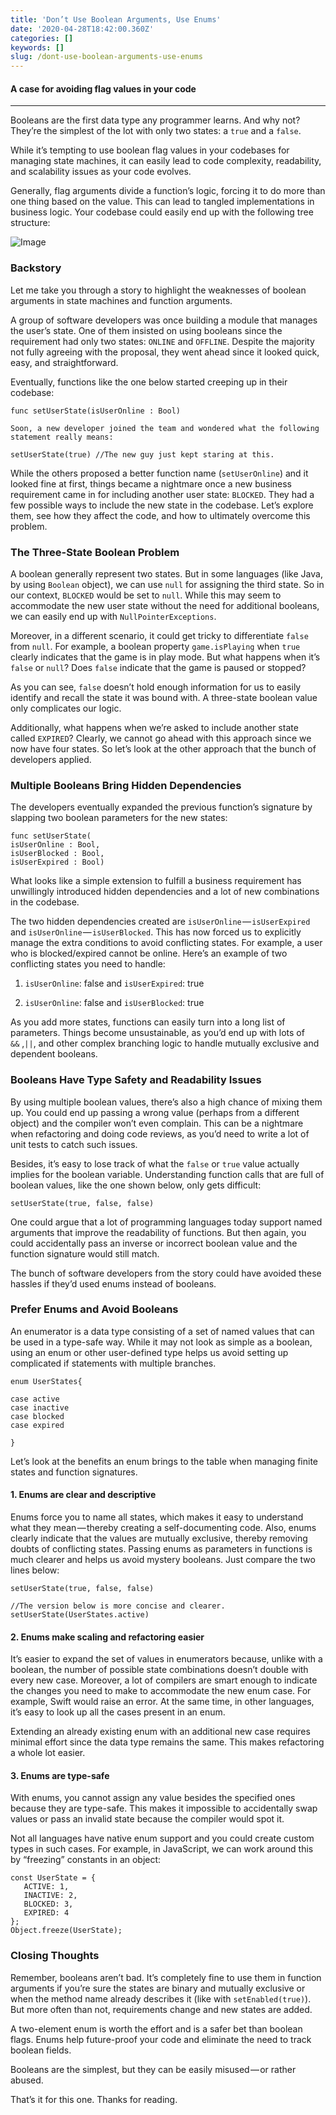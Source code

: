 ```yaml
---
title: 'Don’t Use Boolean Arguments, Use Enums'
date: '2020-04-28T18:42:00.360Z'
categories: []
keywords: []
slug: /dont-use-boolean-arguments-use-enums
---
```


#### A case for avoiding flag values in your code
***


Booleans are the first data type any programmer learns. And why not? They’re the simplest of the lot with only two states: a `true` and a `false`.

While it’s tempting to use boolean flag values in your codebases for managing state machines, it can easily lead to code complexity, readability, and scalability issues as your code evolves.

Generally, flag arguments divide a function’s logic, forcing it to do more than one thing based on the value. This can lead to tangled implementations in business logic. Your codebase could easily end up with the following tree structure:

![Image](/assets/screenshots/boolean-enum-case-diagram.png)

### Backstory

Let me take you through a story to highlight the weaknesses of boolean arguments in state machines and function arguments.

A group of software developers was once building a module that manages the user’s state. One of them insisted on using booleans since the requirement had only two states: `ONLINE` and `OFFLINE`. Despite the majority not fully agreeing with the proposal, they went ahead since it looked quick, easy, and straightforward.

Eventually, functions like the one below started creeping up in their codebase:

```
func setUserState(isUserOnline : Bool)

Soon, a new developer joined the team and wondered what the following statement really means:

setUserState(true) //The new guy just kept staring at this.
```

While the others proposed a better function name (`setUserOnline`) and it looked fine at first, things became a nightmare once a new business requirement came in for including another user state: `BLOCKED`. They had a few possible ways to include the new state in the codebase. Let’s explore them, see how they affect the code, and how to ultimately overcome this problem.

### The Three-State Boolean Problem

A boolean generally represent two states. But in some languages (like Java, by using `Boolean` object), we can use `null` for assigning the third state. So in our context, `BLOCKED` would be set to `null`. While this may seem to accommodate the new user state without the need for additional booleans, we can easily end up with `NullPointerExceptions`.

Moreover, in a different scenario, it could get tricky to differentiate `false` from `null`. For example, a boolean property `game.isPlaying` when `true` clearly indicates that the game is in play mode. But what happens when it’s `false` or `null`? Does `false` indicate that the game is paused or stopped?

As you can see, `false` doesn’t hold enough information for us to easily identify and recall the state it was bound with. A three-state boolean value only complicates our logic.

Additionally, what happens when we’re asked to include another state called `EXPIRED`? Clearly, we cannot go ahead with this approach since we now have four states. So let’s look at the other approach that the bunch of developers applied.

### Multiple Booleans Bring Hidden Dependencies

The developers eventually expanded the previous function’s signature by slapping two boolean parameters for the new states:

```
func setUserState(   
isUserOnline : Bool,   
isUserBlocked : Bool,  
isUserExpired : Bool)
```

What looks like a simple extension to fulfill a business requirement has unwillingly introduced hidden dependencies and a lot of new combinations in the codebase.

The two hidden dependencies created are `isUserOnline` — `isUserExpired` and `isUserOnline` — `isUserBlocked`. This has now forced us to explicitly manage the extra conditions to avoid conflicting states. For example, a user who is blocked/expired cannot be online. Here’s an example of two conflicting states you need to handle:

1. `isUserOnline`: false and `isUserExpired`: true

2. `isUserOnline`: false and `isUserBlocked`: true

As you add more states, functions can easily turn into a long list of parameters. Things become unsustainable, as you’d end up with lots of `&&` ,`||`, and other complex branching logic to handle mutually exclusive and dependent booleans.

### Booleans Have Type Safety and Readability Issues

By using multiple boolean values, there’s also a high chance of mixing them up. You could end up passing a wrong value (perhaps from a different object) and the compiler won’t even complain. This can be a nightmare when refactoring and doing code reviews, as you’d need to write a lot of unit tests to catch such issues.

Besides, it’s easy to lose track of what the `false` or `true` value actually implies for the boolean variable. Understanding function calls that are full of boolean values, like the one shown below, only gets difficult:

```
setUserState(true, false, false)
```

One could argue that a lot of programming languages today support named arguments that improve the readability of functions. But then again, you could accidentally pass an inverse or incorrect boolean value and the function signature would still match.

The bunch of software developers from the story could have avoided these hassles if they’d used enums instead of booleans.

### Prefer Enums and Avoid Booleans

An enumerator is a data type consisting of a set of named values that can be used in a type-safe way. While it may not look as simple as a boolean, using an enum or other user-defined type helps us avoid setting up complicated if statements with multiple branches.

```
enum UserStates{

case active  
case inactive  
case blocked  
case expired

}
```

Let’s look at the benefits an enum brings to the table when managing finite states and function signatures.

#### 1\. Enums are clear and descriptive

Enums force you to name all states, which makes it easy to understand what they mean — thereby creating a self-documenting code. Also, enums clearly indicate that the values are mutually exclusive, thereby removing doubts of conflicting states. Passing enums as parameters in functions is much clearer and helps us avoid mystery booleans. Just compare the two lines below:

```
setUserState(true, false, false)

//The version below is more concise and clearer.
setUserState(UserStates.active)
```

#### 2\. Enums make scaling and refactoring easier

It’s easier to expand the set of values in enumerators because, unlike with a boolean, the number of possible state combinations doesn’t double with every new case. Moreover, a lot of compilers are smart enough to indicate the changes you need to make to accommodate the new enum case. For example, Swift would raise an error. At the same time, in other languages, it’s easy to look up all the cases present in an enum.

Extending an already existing enum with an additional new case requires minimal effort since the data type remains the same. This makes refactoring a whole lot easier.

#### 3\. Enums are type-safe

With enums, you cannot assign any value besides the specified ones because they are type-safe. This makes it impossible to accidentally swap values or pass an invalid state because the compiler would spot it.

Not all languages have native enum support and you could create custom types in such cases. For example, in JavaScript, we can work around this by “freezing” constants in an object:

```
const UserState = {
   ACTIVE: 1,
   INACTIVE: 2,
   BLOCKED: 3,
   EXPIRED: 4
};
Object.freeze(UserState);
```

### Closing Thoughts

Remember, booleans aren’t bad. It’s completely fine to use them in function arguments if you’re sure the states are binary and mutually exclusive or when the method name already describes it (like with `setEnabled(true)`). But more often than not, requirements change and new states are added.

A two-element enum is worth the effort and is a safer bet than boolean flags. Enums help future-proof your code and eliminate the need to track boolean fields.

Booleans are the simplest, but they can be easily misused — or rather abused.

That’s it for this one. Thanks for reading.